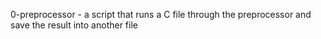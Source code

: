 0-preprocessor - a script that runs a C file through the preprocessor and save the result into another file
